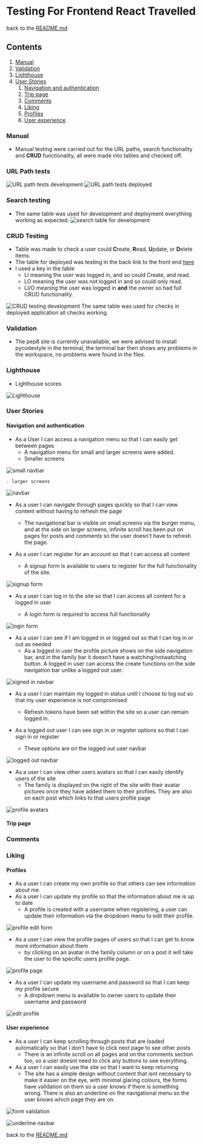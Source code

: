 # Testing For Frontend React Travelled

back to the [README.md](README.md)


## Contents
1. [Manual](#manual)
2. [Validation](#validation)
3. [Lighthouse](#lighthouse)
4. [User Stories](#user-stories)
    1. [Navigation and authentication](#navigation-and-authentication)
    2. [Trip page](#trip-page)
    3. [Comments](#comments)
    4. [Liking](#liking)
    5. [Profiles](#profiles)
    6. [User experience](#user-experience)

### Manual

- Manual testing were carried out for the URL paths, search functionality and **CRUD** functionality, all were made into tables and checked off.

### URL Path tests

![URL path tests development]()
![URL path tests deployed]()

### Search testing
- The same table was used for development and deployment everything working as expected.
![search table for development]()

### CRUD Testing
- Table was made to check a user could **C**reate, **R**ead, **U**pdate, or **D**elete items.
- The table for deployed was testing in the back link to the front end [here](https://github.com/Niged01/travel-checker-api/blob/main/TESTING.md)
- I used a key in the table 
    - LI meaning the user was logged in, and so could Create, and read.
    - LO meaning the user was not logged in and so could only read.
    - LI/O meaning the user was logged in **and** the owner so had full CRUD functionality.

![CRUD testing development]()
The same table was used for checks in deployed application all checks working.
### Validation

- The pep8 site is currently unavailable, we were advised to install pycodestyle in the terminal, the terminal bar then shows any problems in the workspace, no problems were found in the files.

### Lighthouse

- Lighthouse scores

![Lighthouse]()
### User Stories
#### Navigation and authentication

- As a User I can access a navigation menu so that I can easily get between pages
    - A navigation menu for small and larger screens were added.
    - Smaller screens

![small navbar](g)

    - larger screens

![navbar]()

- As a user I can navigate through pages quickly so that I can view content without having to refresh the page
    - The navigational bar is visible on small screens via the burger menu, and at the side on larger screens, infinite scroll has been put on pages for posts and comments so the user doesn't have to refresh the page.

- As a user I can register for an account so that I can access all content
    - A signup form is available to users to register for the full functionality of the site.

![signup form]()

- As a user I can log in to the site so that I can access all content for a logged in user

    - A login form is required to access full functionality

![login form]()

- As a user I can see if I am logged in or logged out so that I can log in or out as needed
    - As a logged in user the profile picture shows on the side navigation bar, and in the family bar it doesn't have a watching/notwatching button. A logged in user can access the create functions on the side navigation bar unlike a logged out user.

![signed in navbar]()

- As a user I can maintain my logged in status until I choose to log out so that my user experience is not compromised
    - Refresh tokens have been set within the site so a user can remain logged in.

- As a logged out user I can see sign in or register options so that I can sign in or register
    - These options are on the logged out user navbar

![logged out navbar]()

- As a user I can view other users avatars so that I can easily identify users of the site
    - The family is displayed on the right of the site with their avatar pictures once they have added them to their profiles. They are also on each post which links to that users profile page

![profile avatars]()

#### Trip page

### Comments

### Liking

#### Profiles

- As a user I can create my own profile so that others can see information about me
- As a user I can update my profile so that the information about me is up to date
    - A profile is created with a username when registering, a user can update their information via the dropdown menu to edit their profile.

![profile edit form]()

- As a user I can view the profile pages of users so that I can get to know more information about them
    - by clicking on an avatar in the family column or on a post it will take the user to the specific users profile page.

![profile page]()

- As a user I can update my username and password so that I can keep my profile secure
    - A dropdown menu is available to owner users to update their username and password

![edit profile]()

#### User experience

- As a user I can keep scrolling through posts that are loaded automatically so that I don't have to click next page to see other posts
    - There is an infinite scroll on all pages and on the comments section too, so a user doesnt need to click any buttons to see everything.
- As a user I can easily use the site so that I want to keep returning
    - The site has a simple design without content that isnt necessary to make it easier on the eye, with minimal glaring colours, the forms have validation on them so a user knows if there is something wrong. There is also an underline on the navigational menu so the user knows which page they are on.

![form validation]()

![underline navbar]()

back to the [README.md](README.md)
